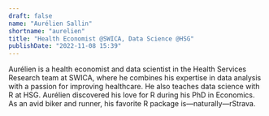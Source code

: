 ```yaml
---
draft: false
name: "Aurélien Sallin"
shortname: "aurelien"
title: "Health Economist @SWICA, Data Science @HSG"
publishDate: "2022-11-08 15:39"
---
```


Aurélien is a health economist and data scientist in the Health Services Research team at SWICA, where he combines his expertise in data analysis with a passion for improving healthcare. He also teaches data science with R at HSG. Aurélien discovered his love for R during his PhD in Economics. As an avid biker and runner, his favorite R package is—naturally—rStrava.